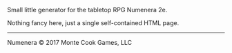 Small little generator for the tabletop RPG Numenera 2e.

Nothing fancy here, just a single self-contained HTML page.

---

Numenera © 2017 Monte Cook Games, LLC